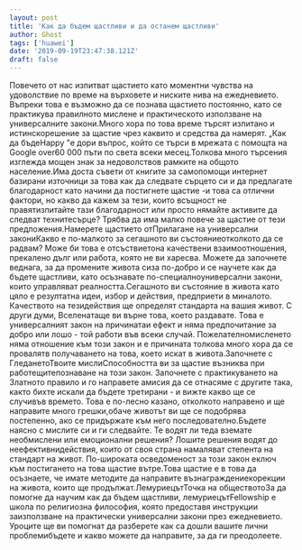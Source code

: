 ```yaml
---
layout: post
title: 'Как да бъдем щастливи и да останем щастливи'
author: Ghost
tags: ['huawei']
date: '2019-09-19T23:47:38.121Z'
draft: false
---
```


Повечето от нас изпитват щастието като моментни чувства на удоволствие по време на върховете и ниските нива на ежедневието. Въпреки това е възможно да се познава щастието постоянно, като се практикува правилното мислене и практическото използване на универсалните закони.Много хора по това време търсят изпитано и истинскорешение за щастие чрез каквито и средства да намерят. „Как да бъдеHappy "е дори въпрос, който се търси в мрежата с помощта на Google over60 000 пъти по света всеки месец.Толкова много търсения изглежда мощен знак за недоволствов рамките на общото население.Има доста съвети от книгите за самопомощи интернет базирани източници за това как да следвате сърцето си и да предлагате благодарност като начини да постигнете щастие -и това са отлични фактори, но какво да кажем за тези, които всъщност не правятизпитайте тази благодарност или просто нямайте активите да следват технитесърце? Трябва да има малко повече за щастие от тези предложения.Намерете щастието отПрилагане на универсални закониКакво е по-малкото за сегашното ви състояниеотколкото да се радвам? Може би това е отсъствиетона качествени взаимоотношения, прекалено дълг или работа, която не ви харесва. Можете да започнете веднага, за да промените живота сиза по-добро и се научете как да бъдете щастливи, като осъзнавате по-специалноуниверсални закони, които управляват реалността.Сегашното ви състояние в живота като цяло е резултатна идеи, избор и действия, предприети в миналото. Качеството на тезидействия ще определят стандарта на вашия живот. С други думи, Вселенатаще ви върне това, което раздавате. Това е универсалният закон на причинатаи ефект и няма предпочитание за добро или лошо - той работи във всеки случай. Пожелателномисленето няма отношение към този закон и е причината толкова много хора да се провалятв получаването на това, което искат в живота.Започнете с ГледанетоТвоите мислиСпособността ви за щастие възниква при работещитепознаване на този закон. Започнете с практикуването на Златното правило и го направете aмисия да се отнасяме с другите така, както бихте искали да бъдете третирани - и вижте какво ще се случивъв времето. Това е по-лесно казано, отколкото направено и ще направите много грешки,обаче животът ви ще се подобрява постепенно, ако се придържате към него последователно.Бъдете наясно с мислите си и ги следвайте. Те водят ли теда вземате необмислени или емоционални решения? Лошите решения водят до неефективнидействия, които от своя страна намаляват степента на стандарт на живот. По-широката осведоменост за този закон еключ към постигането на това щастие вътре.Това щастие е в това да осъзнаете, че имате методите да направите възнаграждениекорекции на живота, които ще продължат.ЛемуриецътТочка на обществотоЗа да помогне да научим как да бъдем щастливи, лемуриецътFellowship е школа по религиозна философия, която предоставя инструкции заизползване на практически универсални закони през ежедневието. Уроците ще ви помогнат да разберете как са дошли вашите лични проблемибъдете и какво можете да направите, за да ги преодолеете.
